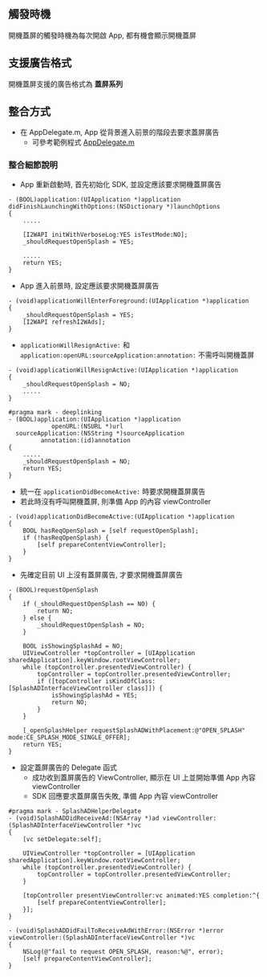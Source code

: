 ## 觸發時機
開機蓋屏的觸發時機為每次開啟 App, 都有機會顯示開機蓋屏

## 支援廣告格式
開機蓋屏支援的廣告格式為 **蓋屏系列**

## 整合方式
- 在 AppDelegate.m, App 從背景進入前景的階段去要求蓋屏廣告
    - 可參考範例程式 [AppDelegate.m](https://github.com/roylo/CrystalExpressCNSample/blob/master/CrystalExpressAppCN/CrystalExpressAppCN/AppDelegate.m)

### 整合細節說明
- App 重新啟動時, 首先初始化 SDK, 並設定應該要求開機蓋屏廣告
```objc
- (BOOL)application:(UIApplication *)application didFinishLaunchingWithOptions:(NSDictionary *)launchOptions
{
    .....

    [I2WAPI initWithVerboseLog:YES isTestMode:NO];
    _shouldRequestOpenSplash = YES;

    .....
    return YES;
}
```

- App 進入前景時, 設定應該要求開機蓋屏廣告
```objc
- (void)applicationWillEnterForeground:(UIApplication *)application
{
    _shouldRequestOpenSplash = YES;
    [I2WAPI refreshI2WAds];
}
```

- `applicationWillResignActive:` 和 `application:openURL:sourceApplication:annotation:` 不需呼叫開機蓋屏
```objc
- (void)applicationWillResignActive:(UIApplication *)application
{
    _shouldRequestOpenSplash = NO;
    .....
}

#pragma mark - deeplinking
- (BOOL)application:(UIApplication *)application
            openURL:(NSURL *)url
  sourceApplication:(NSString *)sourceApplication
         annotation:(id)annotation
{
    .....
    _shouldRequestOpenSplash = NO;
    return YES;
}
```

- 統一在 `applicationDidBecomeActive:` 時要求開機蓋屏廣告
- 若此時沒有呼叫開機蓋屏, 則準備 App 的內容 viewController
```objc
- (void)applicationDidBecomeActive:(UIApplication *)application
{
    BOOL hasReqOpenSplash = [self requestOpenSplash];
    if (!hasReqOpenSplash) {
        [self prepareContentViewController];
    }
}
```

- 先確定目前 UI 上沒有蓋屏廣告, 才要求開機蓋屏廣告
```objc
- (BOOL)requestOpenSplash
{
    if (_shouldRequestOpenSplash == NO) {
        return NO;
    } else {
        _shouldRequestOpenSplash = NO;
    }

    BOOL isShowingSplashAd = NO;
    UIViewController *topController = [UIApplication sharedApplication].keyWindow.rootViewController;
    while (topController.presentedViewController) {
        topController = topController.presentedViewController;
        if ([topController isKindOfClass:[SplashADInterfaceViewController class]]) {
            isShowingSplashAd = YES;
            return NO;
        }
    }

    [_openSplashHelper requestSplashADWithPlacement:@"OPEN_SPLASH" mode:CE_SPLASH_MODE_SINGLE_OFFER];
    return YES;
}
```

- 設定蓋屏廣告的 Delegate 函式
    - 成功收到蓋屏廣告的 ViewController, 顯示在 UI 上並開始準備 App 內容 viewController
    - SDK 回應要求蓋屏廣告失敗, 準備 App 內容 viewController
```objc
#pragma mark - SplashADHelperDelegate
- (void)SplashADDidReceiveAd:(NSArray *)ad viewController:(SplashADInterfaceViewController *)vc
{
    [vc setDelegate:self];

    UIViewController *topController = [UIApplication sharedApplication].keyWindow.rootViewController;
    while (topController.presentedViewController) {
        topController = topController.presentedViewController;
    }

    [topController presentViewController:vc animated:YES completion:^{
        [self prepareContentViewController];
    }];
}

- (void)SplashADDidFailToReceiveAdWithError:(NSError *)error viewController:(SplashADInterfaceViewController *)vc
{
    NSLog(@"fail to request OPEN_SPLASH, reason:%@", error);
    [self prepareContentViewController];
}
```
